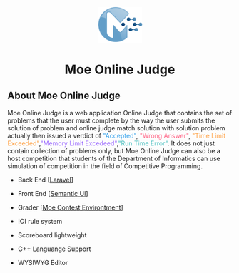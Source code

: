 <p align="center">
  <img width="20%" height="20%" src="https://raw.githubusercontent.com/ferdinandjason/online-judge/master/public/images/logo.png">
</p>
<h1 align="center">Moe Online Judge</h1>

## About Moe Online Judge

<p>Moe Online Judge is a  web application Online Judge that contains the set of problems that the user must complete by the way the user submits the solution	of problem and online judge match solution with solution problem	actually then issued a verdict of <font style="color:#36A2EB">"Accepted"</font>, <font style="color: #FF6384">"Wrong Answer"</font>, <font style="color: #FF9F40">"Time Limit Exceeded"</font>,<font style="color: #9966FF">"Memory Limit Excedeed"</font>,<font style="color: #4BC0C0">"Run Time Error"</font>. It does not just contain collection of problems only, but Moe Online Judge can also be a host competition that students of the Department of Informatics can use simulation of competition in the field of Competitive Programming.</p>

- Back End [[Laravel](https://github.com/laravel/laravel)]
- Front End [[Semantic UI](https://semantic-ui.com/)]
- Grader [[Moe Contest Environtment](https://www.ucw.cz/moe/)]

- IOI rule system
- Scoreboard lightweight
- C++ Languange Support
- WYSIWYG Editor
